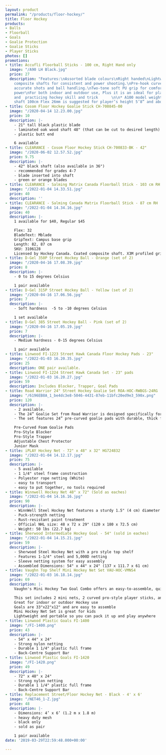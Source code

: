 ```yaml
---
layout: product
permalink: "/products/floor-hockey/"
title: Floor Hockey
products:
- Balls
- Floorball
- Goals
- Goalie Protection
- Goalie Sticks
- Player Sticks
photos: []
promotions:
- title: Accufli Floorball Sticks - 100 cm, Right Hand only
  image: "/A90 LH Black.jpg"
  price: 27
  description: "Features:\nAssorted blade colours\nRight handed\nLightweight premium
    composite shafts for consistent and power shooting.\nPre-hook curved blade for
    accurate shots and ball handling.\nTwo-tone soft PU grip for comfortable and griping
    power\nFor both indoor and outdoor use, Plus it is an ideal for playing ball hockey
    and  practicing hockey skill and trick      \n\n* A100 model weight 260g,  with
    shaft 100cm Flex 26mm is suggested for player’s height 5’8” and above"
- title: Cosom Floor Hockey Goalie Stick CH-700845-00
  image: "/2020-04-14 12.23.00.jpg"
  price: 10
  description: |-
    - 21" tall black plastic blade
    - laminated oak wood shaft 48" (that can be cut to desired length)
    - plastic butt end

    6 available
- title: CLEARANCE - Cosom Floor Hockey Stick CH-700833-BK - 42"
  image: "/2020-06-02 12.57.52.jpg"
  price: 9.75
  description: |-
    - 42" black shaft (also available in 36")
    - recommended for grades 4-7
    - blade inserted into shaft
    - green or orange blades
- title: CLEARANCE - Salming Matrix Canada Floorball Stick - 103 cm RH
  image: "/2022-01-04 14.33.51.jpg"
  price: 40
  description: ''
- title: CLEARANCE - Salming Canada Matrix Floorball Stick - 87 cm RH
  image: "/2022-01-04 14.34.16.jpg"
  price: 40
  description: |-
    1 available for $40, Regular $45

    Flex: 32
    BladeText: Mblade
    GripText: Campus base grip
    Length: 82, 87 cm
    SKU: 3106128
    Licensed by Hockey Canada. Coated composite shaft. X3M profiled grip. Powered with Mblade. Left and right hand cavity.
- title: D-Gel 350P Street Hockey Ball - Orange (set of 2)
  image: "/2020-04-16 17.08.39.jpg"
  price: 8
  description: |-
    - 0 to 15 degrees Celsius

    1 pair available
- title: D-Gel 315P Street Hockey Ball - Yellow (set of 2)
  image: "/2020-04-16 17.06.56.jpg"
  price: 7
  description: |-
    - Soft hardness  -5 to -10 degrees Celsius

    1 set available
- title: D-Gel 385 Street Hockey Ball - Pink (set of 2)
  image: "/2020-04-16 17.05.19.jpg"
  price: 7
  description: |-
    - Medium hardness - 0-15 degrees Celsius

    1 pair available
- title: Linwood FI-1223 Street Hawk Canada Floor Hockey Pads - 23"
  image: "/2022-01-03 16.20.35.jpg"
  price: 25
  description: ONE pair available.
- title: Linwood FI-1224 Street Hawk Canada Set - 23" pads
  image: "/2022-01-03 16.20.27.jpg"
  price: 59
  description: Includes Blocker, Trapper, Goal Pads
- title: Road Warrior 24" Street Hockey Goalie Set ROA-HOC-RWBGS-24RG
  image: "/6196EB8A_1_be4dc3e8-5046-4431-87eb-11bfc20ed9e3_590x.png"
  price: 120
  description: |-
    - 2 available.
    - The 24” Goalie Set from Road Warrior is designed specifically for youth aged 9-14.
    - The set features 24” pre-curved goalie pads with durable, thick foam padding. - The set also includes a large, pro-style blocker, a deep-catch designed trapper, a chest protector with adjustable straps, and a junior mask with full coverage. This set offers supreme protection for street hockey play.

    Pre-Curved Foam Goalie Pads
    Pro-Style Blocker
    Pro-Style Trapper
    Adjustable Chest Protector
    Junior Mask
- title: iPLAY Hockey Net - 72" x 48" x 32" HG724832
  image: "/2022-01-04 14.12.17.jpg"
  price: 75
  description: |-
    - 5 available
    - 1 1/4" steel frame construction
    - Polyester rope netting (White)
    - easy to transport
    - easy to put together, no tools required
- title: Winnwell Hockey Net 48" x 72" (Sold as eaches)
  image: "/2022-01-04 14.16.16.jpg"
  price: 90
  description: |-
    - WinnWell Steel Hockey Net features a sturdy 1.5" (4 cm) diameter steel tubing
    - Puck-strength netting
    - Rust-resistant paint treatment
    - Official NHL size: 48 x 72 x 29" (120 x 180 x 72.5 cm)
    - Weight: 50 lbs (22.7 kg)
- title: Sherwood Intermediate Hockey Goal - 54" (sold in eaches)
  image: "/2022-01-04 14.15.21.jpg"
  price: 59
  description: |-
    - Sherwood Steel Hockey Net with a pro style top shelf
    - Features 1-1/4" steel and 5,000D netting
    - Sleeve netting system for easy assembly
    - Assembled Dimensions: 54" x 44" x 24" (137 x 111.7 x 61 cm)
- title: Vaughn Top Shelf Mini Hockey Net Set VAU-HOC-VMNS4
  image: "/2022-01-03 16.18.14.jpg"
  price: 69
  description: |-
    Vaughn's Mini Hockey Two Goal Combo offers an easy-to-assemble, quick-to-play mini hockey experience. This mini hockey combo comes with everything you need to start a mini hockey tournament. The set comes complete with 2 pro-curved sticks that react like their full-sized counterparts, 1 high density foam ball, and 2 33 inch goals. Vaughn's Mini Hockey Two Goal Combo is everything you need to have fun and play mini hockey indoors.

    This set includes 2 mini nets, 2 curved pro-style player sticks, and 1 mini foam balls, and a carry bag, Everything you need for a mini hockey game or tournament
    Great for indoor or outdoor Hockey use
    Goals are 33"x22"x12" and are easy to assemble
    Mini Hockey Net Set is great for kids
    Lightweight and portable so you can pack it up and play anywhere
- title: Linwood Plastic Goals FI-1400
  image: "/FI-1400.png"
  price: 43
  description: |-
    - 54" x 44" x 24"
    - Strong nylon netting
    - Durable 1 1/4" plastic full frame
    - Back-Centre Support Bar
- title: Linwood Plastic Goals FI-1420
  image: "/FI-1420.png"
  price: 49
  description: |-
    - 72" x 48" x 24"
    - Strong nylon netting
    - Durable 1 1/4" plastic full frame
    - Back-Centre Support Bar
- title: Replacement Street/Floor Hockey Net - Black - 4' x 6'
  image: "/NET46_1-Z.jpg"
  price: 48
  description: |-
    - Dimensions: 4’ x 6’ (1.2 m x 1.8 m)
    - heavy duty mesh
    - black only
    - sold as pair

    1 pair available
date: '2019-03-29T22:59:48.000+00:00'

---
```

